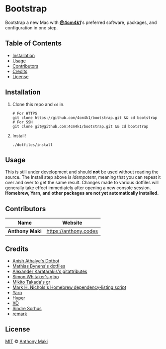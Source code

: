 # Bootstrap

Bootstrap a new Mac with [**@4cm4k1**](https://github.com/4cm4k1)'s preferred software, packages, and configuration in one step.

## Table of Contents

* [Installation](#installation)
* [Usage](#usage)
* [Contributors](#contributors)
* [Credits](#credits)
* [License](#license)

## Installation

1. Clone this repo and `cd` in.

   ```shell
   # For HTTPS
   git clone https://github.com/4cm4k1/bootstrap.git && cd bootstrap
   # For SSH
   git clone git@github.com:4cm4k1/bootstrap.git && cd bootstrap
   ```

2. Install!

   ```shell
   ./dotfiles/install
   ```

## Usage

This is still under development and should **not** be used without reading the source. The Install step above is _idempotent_, meaning that you can repeat it over and over to get the same result. Changes made to various dotfiles will generally take effect immediately after opening a new console session. **Homebrew, Yarn, and other packages are not yet automatically installed.**

## Contributors

| Name             | Website                 |
| ---------------- | ----------------------- |
| **Anthony Maki** | <https://anthony.codes> |

## Credits

* [Anish Athalye's Dotbot](https://github.com/anishathalye/dotbot)
* [Mathias Bynens's dotfiles](https://github.com/mathiasbynens/dotfiles)
* [Alexander Karatarakis's gitattributes](https://github.com/alexkaratarakis/gitattributes)
* [Simon Whitaker's gibo](https://github.com/simonwhitaker/gibo)
* [Mikito Takada's gr](https://github.com/mixu/gr)
* [Mark H. Nichols's Homebrew dependency-listing script](https://zanshin.net/2014/02/03/how-to-list-brew-dependencies/)
* [Yarn](https://yarnpkg.com)
* [Hyper](https://hyper.is)
* [XO](https://github.com/sindresorhus/xo)
* [Sindre Sorhus](https://github.com/sindresorhus)
* [remark](https://github.com/wooorm/remark)

## License

[MIT](license) © [Anthony Maki](https://anthony.codes)
